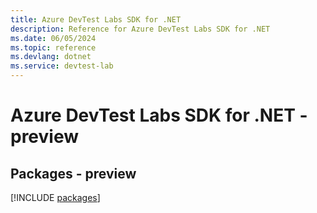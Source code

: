 ```yaml
---
title: Azure DevTest Labs SDK for .NET
description: Reference for Azure DevTest Labs SDK for .NET
ms.date: 06/05/2024
ms.topic: reference
ms.devlang: dotnet
ms.service: devtest-lab
---
```

# Azure DevTest Labs SDK for .NET - preview
## Packages - preview
[!INCLUDE [packages](devtest-labs-index.md)]